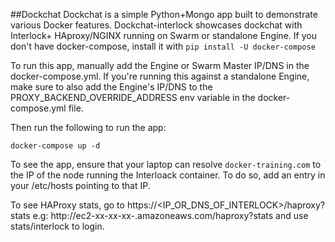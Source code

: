 ##Dockchat 
Dockchat is a simple Python+Mongo app built to demonstrate various Docker features. Dockchat-interlock showcases dockchat with Interlock+ HAproxy/NGINX running on Swarm or standalone Engine.  If you don't have docker-compose, install it with
`pip install -U docker-compose`

To run this app, manually add the Engine or Swarm Master IP/DNS in the docker-compose.yml. If you're running this against a standalone Engine, make sure to also add 
the Engine's IP/DNS to the PROXY_BACKEND_OVERRIDE_ADDRESS env variable in the docker-compose.yml file.

Then run the following to run the app:

`docker-compose up -d`

To see the app, ensure that your laptop can resolve `docker-training.com` to the IP of the node running the Interloack container. To do so, add an entry in your /etc/hosts pointing to that IP. 

To see HAProxy stats, go to https://<IP_OR_DNS_OF_INTERLOCK>/haproxy?stats 
e.g: http://ec2-xx-xx-xx-.amazoneaws.com/haproxy?stats and use stats/interlock to login.






